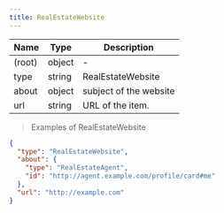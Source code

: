 ```yaml
---
title: RealEstateWebsite
---
```

| Name | Type | Description |
|---|---|---|
| (root) | object | - |
| type | string | RealEstateWebsite |
| about | object | subject of the website |
| url | string | URL of the item. |

> Examples of RealEstateWebsite

```json
{
  "type": "RealEstateWebsite",
  "about": {
    "type": "RealEstateAgent",
    "id": "http://agent.example.com/profile/card#me"
  },
  "url": "http://example.com"
}
```


